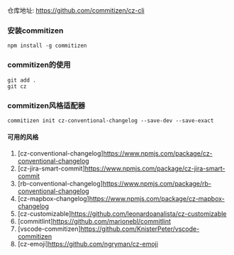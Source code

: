 

仓库地址: <https://github.com/commitizen/cz-cli>


### 安装commitizen

```
npm install -g commitizen
```

### commitizen的使用

```
git add .
git cz
```

### commitizen风格适配器

```
commitizen init cz-conventional-changelog --save-dev --save-exact
```

####    可用的风格

1.  [cz-conventional-changelog]<https://www.npmjs.com/package/cz-conventional-changelog>
2.  [cz-jira-smart-commit]<https://www.npmjs.com/package/cz-jira-smart-commit>
3.  [rb-conventional-changelog]<https://www.npmjs.com/package/rb-conventional-changelog>
4.  [cz-mapbox-changelog]<https://www.npmjs.com/package/cz-mapbox-changelog>
5.  [cz-customizable]<https://github.com/leonardoanalista/cz-customizable>
6.  [commitlint]<https://github.com/marionebl/commitlint>
7.  [vscode-commitizen]<https://github.com/KnisterPeter/vscode-commitizen>
8.  [cz-emoji]<https://github.com/ngryman/cz-emoji>






